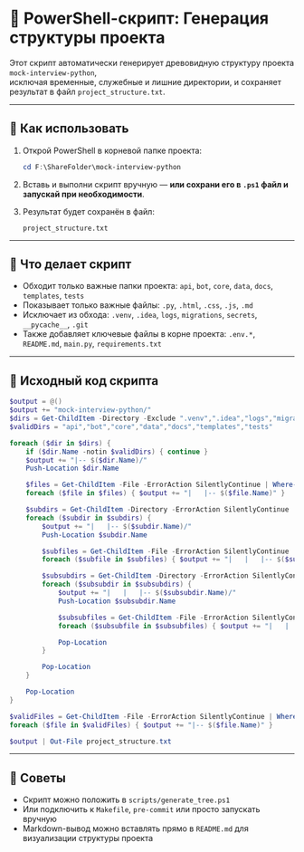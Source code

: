 # 🧰 PowerShell-скрипт: Генерация структуры проекта

Этот скрипт автоматически генерирует древовидную структуру проекта `mock-interview-python`,  
исключая временные, служебные и лишние директории, и сохраняет результат в файл `project_structure.txt`.

---

## 🚀 Как использовать

1. Открой PowerShell в корневой папке проекта:
   ```powershell
   cd F:\ShareFolder\mock-interview-python
   ```

2. Вставь и выполни скрипт вручную — **или сохрани его в `.ps1` файл и запускай при необходимости**.

3. Результат будет сохранён в файл:
   ```
   project_structure.txt
   ```

---

## 📂 Что делает скрипт

- Обходит только важные папки проекта: `api`, `bot`, `core`, `data`, `docs`, `templates`, `tests`
- Показывает только важные файлы: `.py`, `.html`, `.css`, `.js`, `.md`
- Исключает из обхода: `.venv`, `.idea`, `logs`, `migrations`, `secrets`, `__pycache__`, `.git`
- Также добавляет ключевые файлы в корне проекта: `.env.*`, `README.md`, `main.py`, `requirements.txt`

---

## 🧾 Исходный код скрипта

```powershell
$output = @()
$output += "mock-interview-python/"
$dirs = Get-ChildItem -Directory -Exclude ".venv",".idea","logs","migrations","secrets" | Where-Object { $_.Name -notmatch "(__pycache__|\.git)" }
$validDirs = "api","bot","core","data","docs","templates","tests"

foreach ($dir in $dirs) {
    if ($dir.Name -notin $validDirs) { continue }
    $output += "|-- $($dir.Name)/"
    Push-Location $dir.Name

    $files = Get-ChildItem -File -ErrorAction SilentlyContinue | Where-Object { $_.Name -match "\.(py|html|css|js|md)$" }
    foreach ($file in $files) { $output += "|   |-- $($file.Name)" }

    $subdirs = Get-ChildItem -Directory -ErrorAction SilentlyContinue
    foreach ($subdir in $subdirs) {
        $output += "|   |-- $($subdir.Name)/"
        Push-Location $subdir.Name

        $subfiles = Get-ChildItem -File -ErrorAction SilentlyContinue | Where-Object { $_.Name -match "\.(py|html|css|js|md)$" }
        foreach ($subfile in $subfiles) { $output += "|   |   |-- $($subfile.Name)" }

        $subsubdirs = Get-ChildItem -Directory -ErrorAction SilentlyContinue
        foreach ($subsubdir in $subsubdirs) {
            $output += "|   |   |-- $($subsubdir.Name)/"
            Push-Location $subsubdir.Name

            $subsubfiles = Get-ChildItem -File -ErrorAction SilentlyContinue | Where-Object { $_.Name -match "\.(py|html|css|js|md)$" }
            foreach ($subsubfile in $subsubfiles) { $output += "|   |   |   |-- $($subsubfile.Name)" }

            Pop-Location
        }

        Pop-Location
    }

    Pop-Location
}

$validFiles = Get-ChildItem -File -ErrorAction SilentlyContinue | Where-Object { $_.Name -match "^(\.env\.example|\.env\.dev|\.env\.prod|LICENSE|main\.py|README\.md|requirements\.txt|\.gitignore)$" }
foreach ($file in $validFiles) { $output += "|-- $($file.Name)" }

$output | Out-File project_structure.txt
```

---

## 🧠 Советы

- Скрипт можно положить в `scripts/generate_tree.ps1`
- Или подключить к `Makefile`, `pre-commit` или просто запускать вручную
- Markdown-вывод можно вставлять прямо в `README.md` для визуализации структуры проекта

